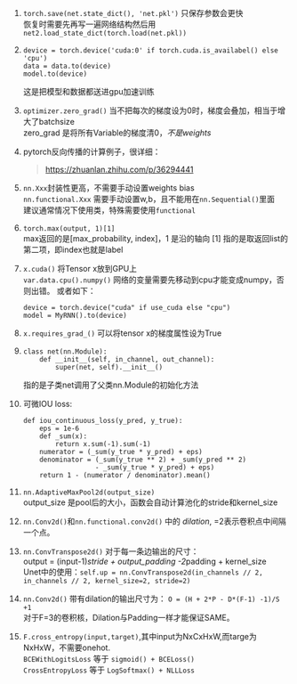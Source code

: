 1. `torch.save(net.state_dict(), 'net.pkl')` 只保存参数会更快   
恢复时需要先再写一遍网络结构然后用 `net2.load_state_dict(torch.load(net.pkl))`
2.  ```
	device = torch.device('cuda:0' if torch.cuda.is_availabel() else 'cpu')   
	data = data.to(device)   
    model.to(device)
    ```
    这是把模型和数据都送进gpu加速训练
3.  `optimizer.zero_grad()` 当不把每次的梯度设为0时，梯度会叠加，相当于增大了batchsize   
	zero_grad 是将所有Variable的梯度清0，*不是weights*
4.  pytorch反向传播的计算例子，很详细：   
    > https://zhuanlan.zhihu.com/p/36294441
5.  `nn.Xxx`封装性更高，不需要手动设置weights bias   
	`nn.functional.Xxx` 需要手动设置w,b，且不能用在`nn.Sequential()`里面   
	建议通常情况下使用类，特殊需要使用`functional`
6.  `torch.max(output, 1)[1]`   
	max返回的是[max_probability, index]，1 是沿的轴向
	[1] 指的是取返回list的第二项，即index也就是label   
7.  `x.cuda()` 将Tensor x放到GPU上   
	`var.data.cpu().numpy()` 网络的变量需要先移动到cpu才能变成numpy，否则出错。
	或者如下：   
	```
	device = torch.device("cuda" if use_cuda else "cpu")
	model = MyRNN().to(device)
	```

8.  `x.requires_grad_()` 可以将tensor x的梯度属性设为True
9.  ``` 
	class net(nn.Module):
		def __init__(self, in_channel, out_channel):
        	super(net, self).__init__()
	```
	指的是子类net调用了父类nn.Module的初始化方法
10. 可微IOU loss:
	```
	def iou_continuous_loss(y_pred, y_true):
    	eps = 1e-6
    	def _sum(x):
    		return x.sum(-1).sum(-1)
    	numerator = (_sum(y_true * y_pred) + eps)
    	denominator = (_sum(y_true ** 2) + _sum(y_pred ** 2)
                  	  - _sum(y_true * y_pred) + eps)
    	return 1 - (numerator / denominator).mean()
    ```
11. `nn.AdaptiveMaxPool2d(output_size)`   
	output_size 是pool后的大小，函数会自动计算池化的stride和kernel_size
12. `nn.Conv2d()`和`nn.functional.conv2d()` 中的 *dilation*, =2表示卷积点中间隔一个点。
13. `nn.ConvTranspose2d()` 对于每一条边输出的尺寸：   
	output = (input-1)*stride + output_padding -2*padding + kernel_size   
	Unet中的使用：`self.up = nn.ConvTranspose2d(in_channels // 2, in_channels // 2, kernel_size=2, stride=2)`
14. `nn.Conv2d()` 带有dilation的输出尺寸为： `O = (H + 2*P - D*(F-1) -1)/S +1`   
	对于F=3的卷积核，Dilation与Padding一样才能保证SAME。
15. `F.cross_entropy(input,target)`,其中input为NxCxHxW,而targe为NxHxW，不需要onehot.   
	`BCEWithLogitsLoss` 等于 `sigmoid() + BCELoss()`  
	`CrossEntropyLoss` 等于 `LogSoftmax() + NLLLoss`